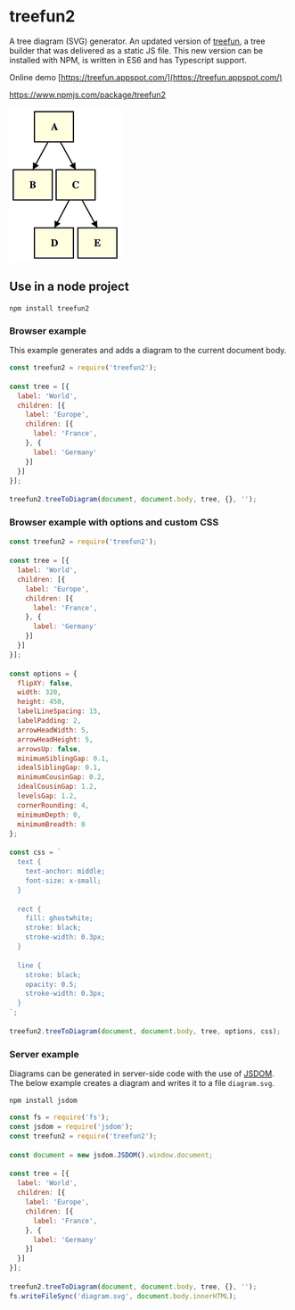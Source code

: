 # treefun2

A tree diagram (SVG) generator. An updated version
of [treefun](https://github.com/jimblackler/treefun2), a tree builder that was
delivered as a static JS file. This new version can be installed with NPM, is
written in ES6 and has Typescript support.

Online demo [https://treefun.appspot.com/](https://treefun.appspot.com/)

https://www.npmjs.com/package/treefun2

![Simple tree image](doc/simple_tree.png)

## Use in a node project

```shell
npm install treefun2
```

### Browser example

This example generates and adds a diagram to the current document body.

```javascript
const treefun2 = require('treefun2');

const tree = [{
  label: 'World',
  children: [{
    label: 'Europe',
    children: [{
      label: 'France',
    }, {
      label: 'Germany'
    }]
  }]
}];

treefun2.treeToDiagram(document, document.body, tree, {}, '');
```

### Browser example with options and custom CSS

```javascript
const treefun2 = require('treefun2');

const tree = [{
  label: 'World',
  children: [{
    label: 'Europe',
    children: [{
      label: 'France',
    }, {
      label: 'Germany'
    }]
  }]
}];

const options = {
  flipXY: false,
  width: 320,
  height: 450,
  labelLineSpacing: 15,
  labelPadding: 2,
  arrowHeadWidth: 5,
  arrowHeadHeight: 5,
  arrowsUp: false,
  minimumSiblingGap: 0.1,
  idealSiblingGap: 0.1,
  minimumCousinGap: 0.2,
  idealCousinGap: 1.2,
  levelsGap: 1.2,
  cornerRounding: 4,
  minimumDepth: 0,
  minimumBreadth: 0
};

const css = `
  text {
    text-anchor: middle;
    font-size: x-small;
  }
  
  rect {
    fill: ghostwhite;
    stroke: black;
    stroke-width: 0.3px;
  }
  
  line {
    stroke: black;
    opacity: 0.5;
    stroke-width: 0.3px;
  }
`;

treefun2.treeToDiagram(document, document.body, tree, options, css);
```

### Server example

Diagrams can be generated in server-side code with the use
of [JSDOM](https://github.com/jsdom/jsdom). The below example creates a diagram
and writes it to a file `diagram.svg`.

```shell
npm install jsdom
```

```javascript
const fs = require('fs');
const jsdom = require('jsdom');
const treefun2 = require('treefun2');

const document = new jsdom.JSDOM().window.document;

const tree = [{
  label: 'World',
  children: [{
    label: 'Europe',
    children: [{
      label: 'France',
    }, {
      label: 'Germany'
    }]
  }]
}];

treefun2.treeToDiagram(document, document.body, tree, {}, '');
fs.writeFileSync('diagram.svg', document.body.innerHTML);
```
